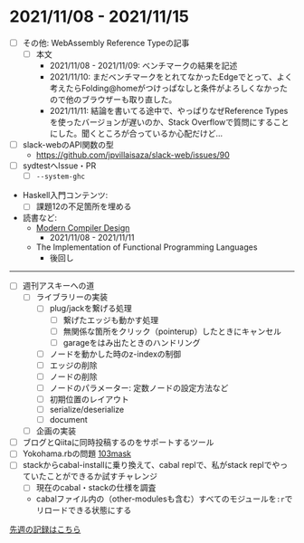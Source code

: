 # 2021/11/08 - 2021/11/15

- [ ] その他: WebAssembly Reference Typeの記事
    - [ ] 本文
        - 2021/11/08 - 2021/11/09: ベンチマークの結果を記述
        - 2021/11/10: まだベンチマークをとれてなかったEdgeでとって、よく考えたらFolding@homeがつけっぱなしと条件がよろしくなかったので他のブラウザーも取り直した。
        - 2021/11/11: 結論を書いてる途中で、やっぱりなぜReference Typesを使ったバージョンが遅いのか、Stack Overflowで質問にすることにした。聞くところが合っているか心配だけど...
- [ ] slack-webのAPI関数の型
    - <https://github.com/jpvillaisaza/slack-web/issues/90>
- [ ] sydtestへIssue・PR
    - [ ] `--system-ghc`
- Haskell入門コンテンツ:
    - [ ] 課題12の不足箇所を埋める
- 読書など:
    - [Modern Compiler Design](https://www.springer.com/jp/book/9781461446989)
        - 2021/11/08 - 2021/11/11
    - The Implementation of Functional Programming Languages
        - 後回し

------

- [ ] 週刊アスキーへの道
    - [ ] ライブラリーの実装
        - [ ] plug/jackを繋げる処理
            - [ ] 繋げたエッジも動かす処理
            - [ ] 無関係な箇所をクリック（pointerup）したときにキャンセル
            - [ ] garageをはみ出たときのハンドリング
        - [ ] ノードを動かした時のz-indexの制御
        - [ ] エッジの削除
        - [ ] ノードの削除
        - [ ] ノードのパラメーター: 定数ノードの設定方法など
        - [ ] 初期位置のレイアウト
        - [ ] serialize/deserialize
        - [ ] document
    - [ ] 企画の実装
- [ ] ブログとQiitaに同時投稿するのをサポートするツール
- [ ] Yokohama.rbの問題 [103mask](http://nabetani.sakura.ne.jp/yokohamarb/103mask/)
- [ ] stackからcabal-installに乗り換えて、cabal replで、私がstack replでやっていたことができるか試すチャレンジ
    - [ ] 現在のcabal・stackの仕様を調査
    - cabalファイル内の（other-modulesも含む）すべてのモジュールを`:r`でリロードできる状態にする

[先週の記録はこちら](https://github.com/igrep/daily-commits/blob/f77951ed872179b31d7e9921029b0ff7fc6125b4/yesterday.md)
